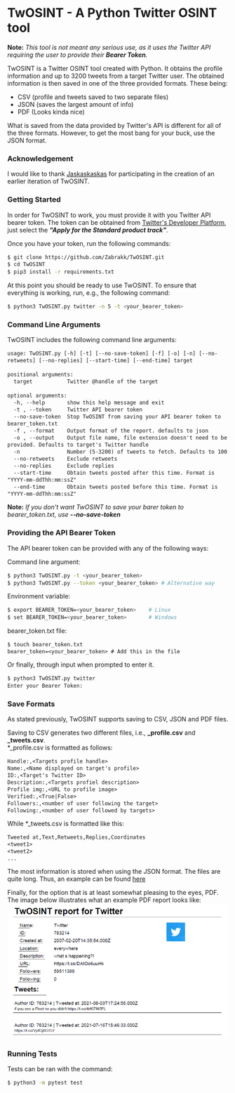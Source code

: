 # TwOSINT - A Python Twitter OSINT tool

**Note:** _This tool is not meant any serious use, as it uses the Twitter API requiring the user to provide their **Bearer Token**._<br/>

TwOSINT is a Twitter OSINT tool created with Python. It obtains the profile information and up to 3200 tweets from a target Twitter user.
The obtained information is then saved in one of the three provided formats. These being:
* CSV (profile and tweets saved to two separate files)
* JSON (saves the largest amount of info)
* PDF (Looks kinda nice)

What is saved from the data provided by Twitter's API is different for all of the three formats.
However, to get the most bang for your buck, use the JSON format.

### Acknowledgement
I would like to thank [Jaskaskaskas](https://github.com/Jaskaskaskas) for participating in the creation of an earlier iteration of TwOSINT.

### Getting Started
In order for TwOSINT to work, you must provide it with you Twitter API bearer token.
The token can be obtained from [Twitter's Developer Platform](https://developer.twitter.com/en/docs/twitter-api/getting-started/getting-access-to-the-twitter-api),
just select the **_"Apply for the Standard product track"_**.

Once you have your token, run the following commands:
```bash
$ git clone https://github.com/Zabrakk/TwOSINT.git
$ cd TwOSINT
$ pip3 install -r requirements.txt
```

At this point you should be ready to use TwOSINT. To ensure that everything is working, run, e.g., the following command:
```bash
$ python3 TwOSINT.py twitter -n 5 -t <your_bearer_token>
```

### Command Line Arguments
TwOSINT includes the following command line arguments:
```
usage: TwOSINT.py [-h] [-t] [--no-save-token] [-f] [-o] [-n] [--no-retweets] [--no-replies] [--start-time] [--end-time] target

positional arguments:
  target           Twitter @handle of the target

optional arguments:
  -h, --help       show this help message and exit
  -t , --token     Twitter API bearer token
  --no-save-token  Stop TwOSINT from saving your API bearer token to bearer_token.txt
  -f , --format    Output format of the report. defaults to json
  -o , --output    Output file name, file extension doesn't need to be provided. Defaults to target's Twitter handle
  -n               Number (5-3200) of tweets to fetch. Defaults to 100
  --no-retweets    Exclude retweets
  --no-replies     Exclude replies
  --start-time     Obtain tweets posted after this time. Format is "YYYY-mm-ddThh:mm:ssZ"
  --end-time       Obtain tweets posted before this time. Format is "YYYY-mm-ddThh:mm:ssZ"
```
**Note:** _If you don't want TwOSINT to save your barer token to bearer_token.txt, use **--no-save-token**_

### Providing the API Bearer Token
The API bearer token can be provided with any of the following ways:

Command line argument:
```bash
$ python3 TwOSINT.py -t <your_bearer_token>
$ python3 TwOSINT.py --token <your_bearer_token> # Alternative way
```
Environment variable:
```bash
$ export BEARER_TOKEN=<your_bearer_token>    # Linux
$ set BEARER_TOKEN=<your_bearer_token>       # Windows
```
bearer_token.txt file:
```
$ touch bearer_token.txt
bearer_token=<your_bearer_token> # Add this in the file
```
Or finally, through input when prompted to enter it.
```bash
$ python3 TwOSINT.py twitter
Enter your Bearer Token:
```

### Save Formats
As stated previously, TwOSINT supports saving to CSV, JSON and PDF files.

Saving to CSV generates two different files, i.e., **<filename>_profile.csv** and **<filename>_tweets.csv**.<br/>
*_profile.csv is formatted as follows:
```
Handle:,<Targets profile handle>
Name:,<Name displayed on target's profile>
ID:,<Target's Twitter ID>
Description:,<Targets profiel description>
Profile img:,<URL to profile image>
Verified:,<True|False>
Followers:,<number of user following the target>
Following:,<number of user followed by targets>
```
While *_tweets.csv is formatted like this:
```
Tweeted at,Text,Retweets,Replies,Coordinates
<tweet1>
<tweet2>
...
```

The most information is stored when using the JSON format. 
The files are quite long. Thus, an example can be found [here](examples/twitter.json)

Finally, for the option that is at least somewhat pleasing to the eyes, PDF.
The image below illustrates what an example PDF report looks like:
![PDF example](examples/pdf_example.png)


### Running Tests
Tests can be ran with the command:
```bash
$ python3 -m pytest test
```
